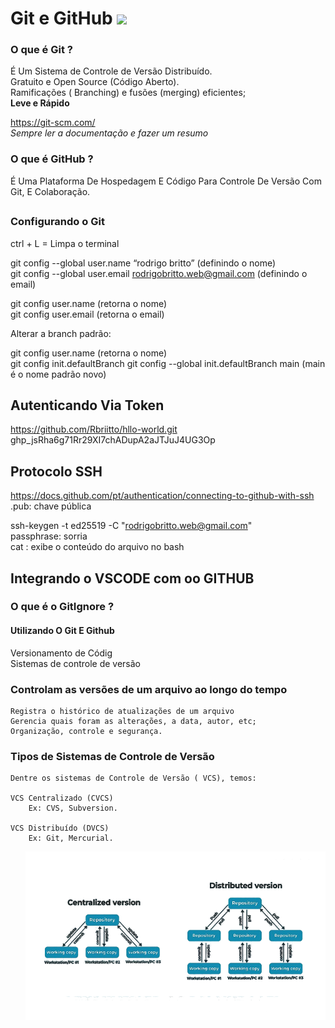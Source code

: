 # Git e GitHub <img src="https://img.shields.io/badge/Github-black?style=for-the-badge&logo=github&logoColor=white" > 


### O que é Git ? 
É Um Sistema de Controle de Versão Distribuído.<br> 
Gratuito e Open Source (Código Aberto).<br> 
Ramificações ( Branching) e fusões (merging) eficientes;<br> 
<b>Leve e Rápido</b>


https://git-scm.com/ <br> 
*Sempre ler a documentação e fazer um resumo*


### O que é GitHub ?
É Uma Plataforma De Hospedagem E Código Para Controle De Versão Com Git, E Colaboração.

##

### Configurando o Git

ctrl + L = Limpa o terminal 


git config --global user.name “rodrigo britto” (definindo o nome) <br>
git config --global user.email rodrigobritto.web@gmail.com (definindo o email)

git config user.name (retorna o nome) <br>
git config user.email (retorna o email)


Alterar a branch padrão:


git config user.name (retorna o nome) <br>
git config init.defaultBranch 
git config --global init.defaultBranch main (main é o nome padrão novo)			


## Autenticando Via Token

https://github.com/Rbriitto/hllo-world.git
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

## Protocolo SSH

https://docs.github.com/pt/authentication/connecting-to-github-with-ssh
.pub:  chave pública 

ssh-keygen -t ed25519 -C "rodrigobritto.web@gmail.com"<br>
passphrase: sorria<br>
cat : exibe o conteúdo do arquivo no bash


## Integrando o VSCODE com oo GITHUB

### O que é o GitIgnore ?


#### Utilizando O Git E Github

Versionamento de Códig<br>
Sistemas de controle de versão<br>

### Controlam as versões de um arquivo ao longo do tempo

	Registra o histórico de atualizações de um arquivo
	Gerencia quais foram as alterações, a data, autor, etc;
	Organização, controle e segurança.

### Tipos de Sistemas de Controle de Versão 		
	
	Dentre os sistemas de Controle de Versão ( VCS), temos:

	VCS Centralizado (CVCS)
		Ex: CVS, Subversion.

	VCS Distribuído (DVCS)
		Ex: Git, Mercurial. 

<html>

<ul> <img src = "DVCS.png" width="1000"> </ul>
</html>


















